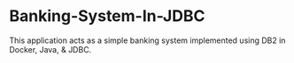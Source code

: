 # Banking-System-In-JDBC
 This application acts as a simple banking system implemented using DB2 in Docker, Java, & JDBC.
